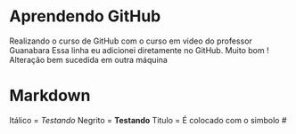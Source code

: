 # Aprendendo GitHub
 Realizando o curso de GitHub com o curso em video do professor Guanabara
 Essa linha eu adicionei diretamente no GitHub. Muito bom !
 Alteração bem sucedida em outra máquina


 # Markdown

 Itálico = *Testando*
 Negrito = **Testando**
 Titulo = É colocado com o simbolo #

